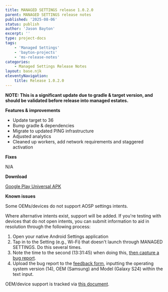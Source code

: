 ```yaml
---
title: MANAGED SETTINGS release 1.0.2.0
parent: MANAGED SETTINGS release notes
published: '2025-08-06'
status: publish
author: 'Jason Bayton'
excerpt: ''
type: project-docs
tags: 
    - 'Managed Settings'
    - 'bayton-projects'
    - 'ms-release-notes'
categories: 
    - Managed Settings Release Notes
layout: base.njk
eleventyNavigation: 
    title: Release 1.0.2.0
---
```


**NOTE: This is a significant update due to gradle & target version, and should be validated before release into managed estates.**



**Features & improvements**

- Update target to 36
- Bump gradle & dependencies
- Migrate to updated PING infrastructure
- Adjusted analytics 
- Cleaned up workers, add network requirements and staggered activation 

**Fixes**

N/A

**Download**

[Google Play Universal APK](https://cdn.bayton.org/download/projects/managed-settings/ms_1020_play-signed-universal.apk)

**Known issues**

Some OEMs/devices do not support AOSP settings intents.

Where alternative intents exist, support will be added. If you're testing with devices that do not open intents, you can submit information to aid in resolution through the following process:
1. Open your native Android Settings application
2. Tap in to the Setting (e.g., Wi-Fi) that doesn't launch through MANAGED SETTINGS. Do this several times.
3. Note the time to the second (13:31:45) when doing this, [then capture a bug report](/android/how-to-capture-device-logs/).
4. Upload the bug report to the [feedback form](https://docs.google.com/forms/d/e/1FAIpQLSdYQrOPM0dKwCmcSjfxgoK2rQvhQXXyw2pk9nMqYBn0F2IhRw/viewform?usp=sf_link), inputting the operating system version (14), OEM (Samsung) and Model (Galaxy S24) within the text input.

OEM/device support is tracked via [this document](/projects/managed-settings/oem-support/).
